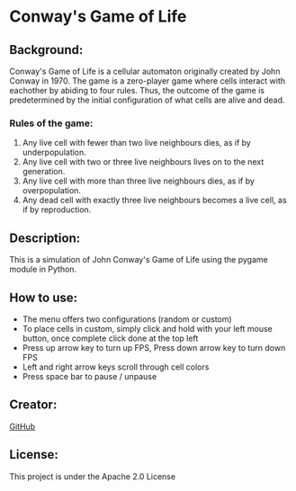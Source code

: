 # Conway's Game of Life

## Background:
Conway's Game of Life is a cellular automaton originally created by John Conway in 1970. The game is a zero-player game where cells interact with eachother by abiding to four rules. Thus, the outcome of the game is predetermined by the initial configuration of what cells are alive and dead.

### Rules of the game:
1. Any live cell with fewer than two live neighbours dies, as if by underpopulation.
2. Any live cell with two or three live neighbours lives on to the next generation.
3. Any live cell with more than three live neighbours dies, as if by overpopulation.
4. Any dead cell with exactly three live neighbours becomes a live cell, as if by reproduction.

## Description:
This is a simulation of John Conway's Game of Life using the pygame module in Python.

## How to use:
- The menu offers two configurations (random or custom)
- To place cells in custom, simply click and hold with your left mouse button, once complete click done at the top left
- Press up arrow key to turn up FPS, Press down arrow key to turn down FPS
- Left and right arrow keys scroll through cell colors
- Press space bar to pause / unpause

## Creator:
[GitHub](https://github.com/shiahalan)

## License:
This project is under the Apache 2.0 License
